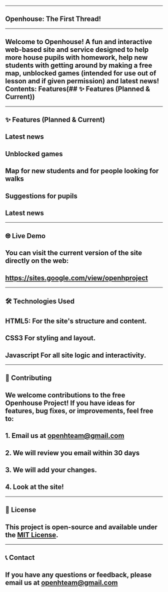  -----
 
 ## Openhouse: The First Thread!

-----

## Welcome to Openhouse! A fun and interactive web-based site and service designed to help more house pupils with homework, help new students with getting around by making a free map, unblocked games (intended for use out of lesson and if given permission) and latest news! Contents: Features(## ✨ Features (Planned & Current))
-----

## ✨ Features (Planned & Current)


## Latest news
## Unblocked games
## Map for new students and for people looking for walks
## Suggestions for pupils
## Latest news

-----

## 🌐 Live Demo

## You can visit the current version of the site directly on the web:

## https://sites.google.com/view/openhproject

-----

## 🛠️ Technologies Used

## HTML5: For the site's structure and content.
## CSS3 For styling and layout.
## Javascript For all site logic and interactivity.


-----


## 🤝 Contributing

## We welcome contributions to the free Openhouse Project! If you have ideas for features, bug fixes, or improvements, feel free to:

## 1. Email us at openhteam@gmail.com
## 2. We will review you email within 30 days
## 3. We will add your changes.
## 4. Look at the site!


-----


## 📄 License

## This project is open-source and available under the [MIT License](https://www.google.com/search?q=LICENSE).


-----


## 📞 Contact

## If you have any questions or feedback, please email us at openhteam@gmail.com
